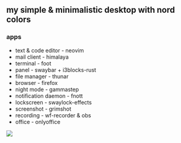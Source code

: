 ## my simple & minimalistic desktop with nord colors
### apps
- text & code editor - neovim
- mail client - himalaya
- terminal - foot
- panel - swaybar + i3blocks-rust
- file manager - thunar
- browser - firefox
- night mode - gammastep
- notification daemon - fnott
- lockscreen - swaylock-effects
- screenshot - grimshot
- recording - wf-recorder & obs
- office - onlyoffice

![](https://i.imgur.com/zYe0HCg.png)
